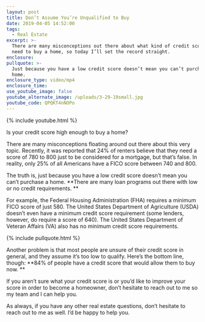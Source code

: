```yaml
---
layout: post
title: Don’t Assume You’re Unqualified to Buy
date: 2019-04-05 14:52:00
tags:
  - Real Estate
excerpt: >-
  There are many misconceptions out there about what kind of credit score you
  need to buy a home, so today I’ll set the record straight.
enclosure:
pullquote: >-
  Just because you have a low credit score doesn’t mean you can’t purchase a
  home.
enclosure_type: video/mp4
enclosure_time:
use_youtube_image: false
youtube_alternate_image: /uploads/3-29-19small.jpg
youtube_code: QPQKT4nNOPo
---
```


{% include youtube.html %}

Is your credit score high enough to buy a home?

There are many misconceptions floating around out there about this very topic. Recently, it was reported that 24% of renters believe that they need a score of 780 to 800 just to be considered for a mortgage, but that’s false. In reality, only 25% of all Americans have a FICO score between 740 and 800. 

The truth is, just because you have a low credit score doesn’t mean you can’t purchase a home. **There are many loan programs out there with low or no credit requirements. **

For example, the Federal Housing Administration (FHA) requires a minimum FICO score of just 580. The United States Department of Agriculture (USDA) doesn’t even have a minimum credit score requirement (some lenders, however, do require a score of 640). The United States Department of Veteran Affairs (VA) also has no minimum credit score requirements. 

{% include pullquote.html %}

Another problem is that most people are unsure of their credit score in general, and they assume it’s too low to qualify. Here’s the bottom line, though: **84% of people have a credit score that would allow them to buy now. **

If you aren’t sure what your credit score is or you’d like to improve your score in order to become a homeowner, don’t hesitate to reach out to me so my team and I can help you.

As always, if you have any other real estate questions, don’t hesitate to reach out to me as well. I’d be happy to help you. <br>